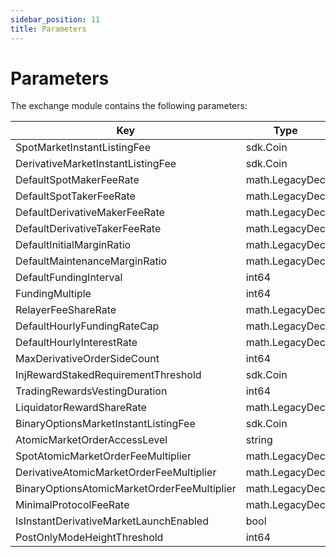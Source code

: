 ```yaml
---
sidebar_position: 11
title: Parameters
---
```


# Parameters

The exchange module contains the following parameters:

| Key                                         | Type           | Example            |
| ------------------------------------------- | -------------- | ------------------ |
| SpotMarketInstantListingFee                 | sdk.Coin       | 100inj             |
| DerivativeMarketInstantListingFee           | sdk.Coin       | 1000inj            |
| DefaultSpotMakerFeeRate                     | math.LegacyDec | 0.1%               |
| DefaultSpotTakerFeeRate                     | math.LegacyDec | 0.2%               |
| DefaultDerivativeMakerFeeRate               | math.LegacyDec | 0.1%               |
| DefaultDerivativeTakerFeeRate               | math.LegacyDec | 0.2%               |
| DefaultInitialMarginRatio                   | math.LegacyDec | 5%                 |
| DefaultMaintenanceMarginRatio               | math.LegacyDec | 2%                 |
| DefaultFundingInterval                      | int64          | 3600               |
| FundingMultiple                             | int64          | 3600               |
| RelayerFeeShareRate                         | math.LegacyDec | 40%                |
| DefaultHourlyFundingRateCap                 | math.LegacyDec | 0.0625%            |
| DefaultHourlyInterestRate                   | math.LegacyDec | 0.000416666%       |
| MaxDerivativeOrderSideCount                 | int64          | 100                |
| InjRewardStakedRequirementThreshold         | sdk.Coin       | 25inj              |
| TradingRewardsVestingDuration               | int64          | 1209600            |
| LiquidatorRewardShareRate                   | math.LegacyDec | 0.05%              |
| BinaryOptionsMarketInstantListingFee        | sdk.Coin       | 10inj              |
| AtomicMarketOrderAccessLevel                | string         | SmartContractsOnly |
| SpotAtomicMarketOrderFeeMultiplier          | math.LegacyDec | 2x                 |
| DerivativeAtomicMarketOrderFeeMultiplier    | math.LegacyDec | 2x                 |
| BinaryOptionsAtomicMarketOrderFeeMultiplier | math.LegacyDec | 2x                 |
| MinimalProtocolFeeRate                      | math.LegacyDec | 0.00001%           |
| IsInstantDerivativeMarketLaunchEnabled      | bool           | false              |
| PostOnlyModeHeightThreshold                 | int64          | 1000               |
